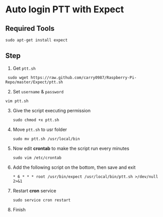 # Auto login PTT with Expect

## Required Tools
`sudo apt-get install expect`

## Step
1. Get `ptt.sh`
```
 sudo wget https://raw.github.com/carry0987/Raspberry-Pi-Repo/master/Expect/ptt.sh
```

2. Set `username` & `password`
```
vim ptt.sh
```

3. Give the script executing permission
    ```
    sudo chmod +x ptt.sh
    ```

4. Move ```ptt.sh``` to usr folder
    ```
    sudo mv ptt.sh /usr/local/bin
    ```

5. Now edit **crontab** to make the script run every minutes
    ```
    sudo vim /etc/crontab
    ```

6. Add the following script on the bottom, then save and exit
    ```
    * 6 * * * root /usr/bin/expect /usr/local/bin/ptt.sh >/dev/null 2>&1
    ```

7. Restart **cron** service
    ```
    sudo service cron restart
    ```

8. Finish
